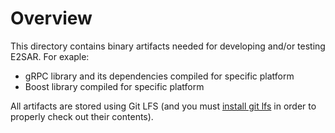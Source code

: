 # Overview

This directory contains binary artifacts needed for developing and/or testing E2SAR. For exaple:

- gRPC library and its dependencies compiled for specific platform
- Boost library compiled for specific platform


All artifacts are stored using Git LFS (and you must [install git lfs](https://docs.github.com/en/repositories/working-with-files/managing-large-files/installing-git-large-file-storage?platform=linux) in order to properly check out their contents).
